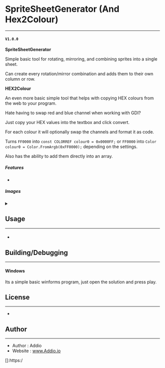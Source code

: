 # SpriteSheetGenerator (And Hex2Colour)
---
#### `V1.0.0`


**SpriteSheetGenerator**

Simple basic tool for rotating, mirroring, and combining sprites into a single sheet.

Can create every rotation/mirror combination and adds them to their own column or row.

**HEX2Colour**

An even more basic simple tool that helps with copying HEX colours from the web to your program.

Hate having to swap red and blue channel when working with GDI? 

Just copy your HEX values into the textbox and click convert. 

For each colour it will optionally swap the channels and format it as code.

Turns `FF0000` into `const COLORREF colour0 = 0x0000FF;`
or
`FF0000` into `Color colour0 = Color.FromArgb(0xFF0000);` depending on the settings.



Also has the ability to add them directly into an array.

##### Features
- 

##### Images
<details closed>
  <summary></summary>
    <IMG src=""/>
</details>


## Usage
---
#### 
- 

## Building/Debugging
---
#### Windows

Its a simple basic winforms program, just open the solution and press play.

## License
---
- []()
## Author
---
- Author : Addio
- Website : www.Addio.io

[]:https:/

